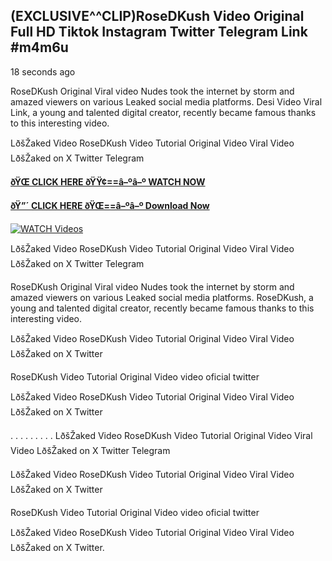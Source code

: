 ## (EXCLUSIVE^^CLIP)RoseDKush Video Original Full HD Tiktok Instagram Twitter Telegram Link #m4m6u

18 seconds ago

RoseDKush Original Viral video Nudes took the internet by storm and amazed viewers on various Leaked social media platforms. Desi Video Viral Link, a young and talented digital creator, recently became famous thanks to this interesting video.

LðšŽaked Video RoseDKush Video Tutorial Original Video Viral Video LðšŽaked on X Twitter Telegram

**[ðŸŒ CLICK HERE ðŸŸ¢==â–ºâ–º WATCH NOW](https://clips-mediaa.blogspot.com/2025/02/video-viral-download.html)**

**[ðŸ”´ CLICK HERE ðŸŒ==â–ºâ–º Download Now](https://clips-mediaa.blogspot.com/2025/02/video-viral-download.html)**

[![WATCH Videos](https://i.imgur.com/dJHk4Zq.gif)](https://clips-mediaa.blogspot.com/2025/02/video-viral-download.html)

LðšŽaked Video RoseDKush Video Tutorial Original Video Viral Video LðšŽaked on X Twitter Telegram

RoseDKush Original Viral video Nudes took the internet by storm and amazed viewers on various Leaked social media platforms. RoseDKush, a young and talented digital creator, recently became famous thanks to this interesting video.

LðšŽaked Video RoseDKush Video Tutorial Original Video Viral Video LðšŽaked on X Twitter

RoseDKush Video Tutorial Original Video video oficial twitter

LðšŽaked Video RoseDKush Video Tutorial Original Video Viral Video LðšŽaked on X Twitter

. . . . . . . . . LðšŽaked Video RoseDKush Video Tutorial Original Video Viral Video LðšŽaked on X Twitter Telegram

LðšŽaked Video RoseDKush Video Tutorial Original Video Viral Video LðšŽaked on X Twitter

RoseDKush Video Tutorial Original Video video oficial twitter

LðšŽaked Video RoseDKush Video Tutorial Original Video Viral Video LðšŽaked on X Twitter.